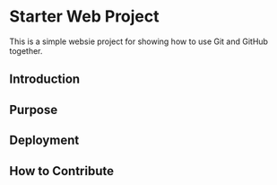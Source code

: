 # Starter Web Project

This is a simple websie project for showing how to use Git and GitHub together.

## Introduction

## Purpose

## Deployment

## How to Contribute